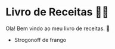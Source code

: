 # Livro de Receitas :man_cook:



Ola! Bem vindo ao meu livro de receitas. :wave:



- Strogonoff de frango

